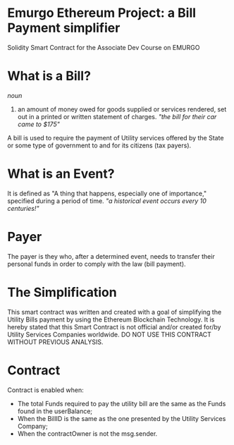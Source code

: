 # Emurgo Ethereum Project: a Bill Payment simplifier
Solidity Smart Contract for the Associate Dev Course on EMURGO

# What is a Bill?
_noun_
1. an amount of money owed for goods supplied or services rendered, set out in a printed or written statement of charges.
_"the bill for their car came to $175"_

A bill is used to require the payment of Utility services offered by the State or some type of government to and for its citizens (tax payers).

# What is an Event?
It is defined as "A thing that happens, especially one of importance," specified during a period of time.
_"a historical event occurs every 10 centuries!"_

# Payer
The payer is they who, after a determined event, needs to transfer their personal funds in order to comply with the law (bill payment).

# The Simplification
This smart contract was written and created with a goal of simplifying the Utility Bills payment by using the Ethereum Blockchain Technology. It is hereby stated that this Smart Contract is not official and/or created for/by Utility Services Companies worldwide. DO NOT USE THIS CONTRACT WITHOUT PREVIOUS ANALYSIS.

# Contract
Contract is enabled when:
- The total Funds required to pay the utility bill are the same as the Funds found in the userBalance;
- When the BillID is the same as the one presented by the Utility Services Company;
- When the contractOwner is not the msg.sender.
